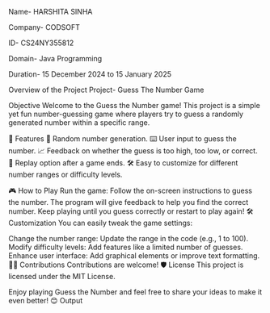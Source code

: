 Name- HARSHITA SINHA 


Company- CODSOFT 


ID- CS24NY355812 


Domain- Java Programming 


Duration- 15 December 2024 to 15 January 2025

Overview of the Project Project- Guess The Number Game

Objective Welcome to the Guess the Number game! This project is a simple yet fun number-guessing game where players try to guess a randomly generated number within a specific range.

🚀 Features 🎯 Random number generation. ⌨️ User input to guess the number. 📈 Feedback on whether the guess is too high, too low, or correct. 🔁 Replay option after a game ends. 🛠️ Easy to customize for different number ranges or difficulty levels.

🎮 How to Play Run the game: Follow the on-screen instructions to guess the number. The program will give feedback to help you find the correct number. Keep playing until you guess correctly or restart to play again! 🛠️ Customization You can easily tweak the game settings:

Change the number range: Update the range in the code (e.g., 1 to 100). Modify difficulty levels: Add features like a limited number of guesses. Enhance user interface: Add graphical elements or improve text formatting. 🧑‍💻 Contributions Contributions are welcome! 🛡️ License This project is licensed under the MIT License.

Enjoy playing Guess the Number and feel free to share your ideas to make it even better! 😊 Output
